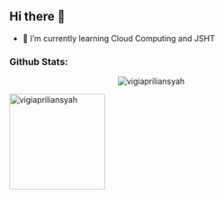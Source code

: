 ## Hi there 👋

- 🌱 I’m currently learning Cloud Computing and JSHT
<!--
**vigiapriliansyah/vigiapriliansyah** is a ✨ _special_ ✨ repository because its `README.md` (this file) appears on your GitHub profile.

Here are some ideas to get you started:

- 🔭 I’m currently working on ...
- 🌱 I’m currently learning ...
- 👯 I’m looking to collaborate on ...
- 🤔 I’m looking for help with ...
- 💬 Ask me about ...
- 📫 How to reach me: ...
- 😄 Pronouns: ...
- ⚡ Fun fact: ...
-->
<h3 align="left">Github Stats:</h3>  

<p align="center"> <img src="https://github-readme-stats.vercel.app/api?username=vigiapriliansyah&show_icons=true&theme=gotham" alt="vigiapriliansyah" />
<p><img align="center" height="170em" src="https://github-readme-stats.vercel.app/api/top-langs?username=vigiapriliansyah&show_icons=true&locale=en&layout=compact" alt="vigiapriliansyah" /></p>
